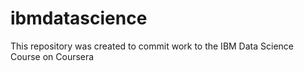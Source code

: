 # ibmdatascience

This repository was created to commit work to the IBM Data Science Course on Coursera
